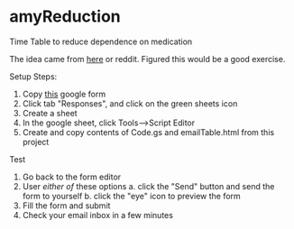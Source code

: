 # amyReduction
Time Table to reduce dependence on medication

The idea came from <a href="https://www.reddit.com/r/sheets/comments/ov28ms/is_there_some_magic_that_will_allow_me_to_share_a/">here</a> or reddit. 
Figured this would be a good exercise.

Setup Steps:
1. Copy <a href="https://docs.google.com/forms/d/13Lh3x6v8I2bKKhhKE535p5iYvxSyHU7dRweRKzSrYKk/edit?usp=sharing">this</a> google form
2. Click tab "Responses", and click on the green sheets icon
3. Create a sheet
4. In the google sheet, click Tools-->Script Editor
5. Create and copy contents of Code.gs and emailTable.html from this project

Test
1. Go back to the form editor
2. User *either of* these options
    a. click the "Send" button and send the form to yourself
    b. click the "eye" icon to preview the form
3. Fill the form and submit
4. Check your email inbox in a few minutes
